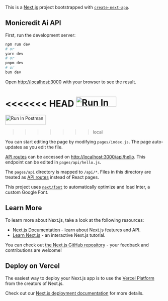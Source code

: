 This is a [Next.js](https://nextjs.org/) project bootstrapped with [`create-next-app`](https://github.com/vercel/next.js/tree/canary/packages/create-next-app).

## Monicredit Ai API

First, run the development server:

```bash
npm run dev
# or
yarn dev
# or
pnpm dev
# or
bun dev
```

Open [http://localhost:3000](http://localhost:3000) with your browser to see the result.

<<<<<<< HEAD
[<img src="https://run.pstmn.io/button.svg" alt="Run In Postman" style="width: 128px; height: 32px;">](https://app.getpostman.com/run-collection/25586403-abe46143-94b3-419e-af84-7f109d26aedc?action=collection%2Ffork&source=rip_markdown&collection-url=entityId%3D25586403-abe46143-94b3-419e-af84-7f109d26aedc%26entityType%3Dcollection%26workspaceId%3D8b82b409-32a7-4425-bcc8-eae1169f7fd3)
=======
[<img src="https://run.pstmn.io/button.svg" alt="Run In Postman" style="width: 128px; height: 32px;">](https://app.getpostman.com/run-collection/25586403-b30b07de-26dc-4f90-88b7-baa49b697c72?action=collection%2Ffork&source=rip_markdown&collection-url=entityId%3D25586403-b30b07de-26dc-4f90-88b7-baa49b697c72%26entityType%3Dcollection%26workspaceId%3D8b82b409-32a7-4425-bcc8-eae1169f7fd3)
>>>>>>> local

You can start editing the page by modifying `pages/index.js`. The page auto-updates as you edit the file.

[API routes](https://nextjs.org/docs/api-routes/introduction) can be accessed on [http://localhost:3000/api/hello](http://localhost:3000/api/hello). This endpoint can be edited in `pages/api/hello.js`.

The `pages/api` directory is mapped to `/api/*`. Files in this directory are treated as [API routes](https://nextjs.org/docs/api-routes/introduction) instead of React pages.

This project uses [`next/font`](https://nextjs.org/docs/basic-features/font-optimization) to automatically optimize and load Inter, a custom Google Font.

## Learn More

To learn more about Next.js, take a look at the following resources:

- [Next.js Documentation](https://nextjs.org/docs) - learn about Next.js features and API.
- [Learn Next.js](https://nextjs.org/learn) - an interactive Next.js tutorial.

You can check out [the Next.js GitHub repository](https://github.com/vercel/next.js/) - your feedback and contributions are welcome!

## Deploy on Vercel

The easiest way to deploy your Next.js app is to use the [Vercel Platform](https://vercel.com/new?utm_medium=default-template&filter=next.js&utm_source=create-next-app&utm_campaign=create-next-app-readme) from the creators of Next.js.

Check out our [Next.js deployment documentation](https://nextjs.org/docs/deployment) for more details.

